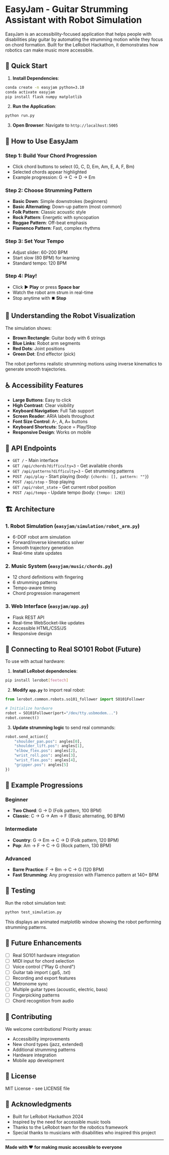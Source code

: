 # EasyJam - Guitar Strumming Assistant with Robot Simulation

EasyJam is an accessibility-focused application that helps people with disabilities play guitar by automating the strumming motion while they focus on chord formation. Built for the LeRobot Hackathon, it demonstrates how robotics can make music more accessible.

## 🎸 Quick Start

1. **Install Dependencies**:
```bash
conda create -n easyjam python=3.10
conda activate easyjam
pip install flask numpy matplotlib
```

2. **Run the Application**:
```bash
python run.py
```

3. **Open Browser**: Navigate to `http://localhost:5005`

## 🎯 How to Use EasyJam

### Step 1: Build Your Chord Progression
- Click chord buttons to select (G, C, D, Em, Am, E, A, F, Bm)
- Selected chords appear highlighted
- Example progression: G → C → D → Em

### Step 2: Choose Strumming Pattern
- **Basic Down**: Simple downstrokes (beginners)
- **Basic Alternating**: Down-up pattern (most common)
- **Folk Pattern**: Classic acoustic style
- **Rock Pattern**: Energetic with syncopation
- **Reggae Pattern**: Off-beat emphasis
- **Flamenco Pattern**: Fast, complex rhythms

### Step 3: Set Your Tempo
- Adjust slider: 60-200 BPM
- Start slow (80 BPM) for learning
- Standard tempo: 120 BPM

### Step 4: Play!
- Click **▶️ Play** or press **Space bar**
- Watch the robot arm strum in real-time
- Stop anytime with **⏹️ Stop**

## 🤖 Understanding the Robot Visualization

The simulation shows:
- **Brown Rectangle**: Guitar body with 6 strings
- **Blue Links**: Robot arm segments
- **Red Dots**: Joint positions
- **Green Dot**: End effector (pick)

The robot performs realistic strumming motions using inverse kinematics to generate smooth trajectories.

## ♿ Accessibility Features

- **Large Buttons**: Easy to click
- **High Contrast**: Clear visibility
- **Keyboard Navigation**: Full Tab support
- **Screen Reader**: ARIA labels throughout
- **Font Size Control**: A-, A, A+ buttons
- **Keyboard Shortcuts**: Space = Play/Stop
- **Responsive Design**: Works on mobile

## 🔧 API Endpoints

- `GET /` - Main interface
- `GET /api/chords?difficulty=3` - Get available chords
- `GET /api/patterns?difficulty=3` - Get strumming patterns
- `POST /api/play` - Start playing (body: `{chords: [], pattern: ""}`)
- `POST /api/stop` - Stop playing
- `GET /api/robot_state` - Get current robot position
- `POST /api/tempo` - Update tempo (body: `{tempo: 120}`)

## 🏗️ Architecture

### 1. Robot Simulation (`easyjam/simulation/robot_arm.py`)
- 6-DOF robot arm simulation
- Forward/inverse kinematics solver
- Smooth trajectory generation
- Real-time state updates

### 2. Music System (`easyjam/music/chords.py`)
- 12 chord definitions with fingering
- 6 strumming patterns
- Tempo-aware timing
- Chord progression management

### 3. Web Interface (`easyjam/app.py`)
- Flask REST API
- Real-time WebSocket-like updates
- Accessible HTML/CSS/JS
- Responsive design

## 🔌 Connecting to Real SO101 Robot (Future)

To use with actual hardware:

1. **Install LeRobot dependencies**:
```bash
pip install lerobot[feetech]
```

2. **Modify `app.py`** to import real robot:
```python
from lerobot.common.robots.so101_follower import SO101Follower

# Initialize hardware
robot = SO101Follower(port="/dev/tty.usbmodem...")
robot.connect()
```

3. **Update strumming logic** to send real commands:
```python
robot.send_action({
    "shoulder_pan.pos": angles[0],
    "shoulder_lift.pos": angles[1],
    "elbow_flex.pos": angles[2],
    "wrist_roll.pos": angles[3],
    "wrist_flex.pos": angles[4],
    "gripper.pos": angles[5]
})
```

## 🎵 Example Progressions

### Beginner
- **Two Chord**: G → D (Folk pattern, 100 BPM)
- **Classic**: C → G → Am → F (Basic alternating, 90 BPM)

### Intermediate  
- **Country**: G → Em → C → D (Folk pattern, 120 BPM)
- **Pop**: Am → F → C → G (Rock pattern, 130 BPM)

### Advanced
- **Barre Practice**: F → Bm → C → G (120 BPM)
- **Fast Strumming**: Any progression with Flamenco pattern at 140+ BPM

## 🧪 Testing

Run the robot simulation test:
```bash
python test_simulation.py
```

This displays an animated matplotlib window showing the robot performing strumming patterns.

## 🚀 Future Enhancements

- [ ] Real SO101 hardware integration
- [ ] MIDI input for chord selection
- [ ] Voice control ("Play G chord")
- [ ] Guitar tab import (.gp5, .txt)
- [ ] Recording and export features
- [ ] Metronome sync
- [ ] Multiple guitar types (acoustic, electric, bass)
- [ ] Fingerpicking patterns
- [ ] Chord recognition from audio

## 🤝 Contributing

We welcome contributions! Priority areas:
- Accessibility improvements
- New chord types (jazz, extended)
- Additional strumming patterns
- Hardware integration
- Mobile app development

## 📝 License

MIT License - see LICENSE file

## 🙏 Acknowledgments

- Built for LeRobot Hackathon 2024
- Inspired by the need for accessible music tools
- Thanks to the LeRobot team for the robotics framework
- Special thanks to musicians with disabilities who inspired this project

---

**Made with ❤️ for making music accessible to everyone**